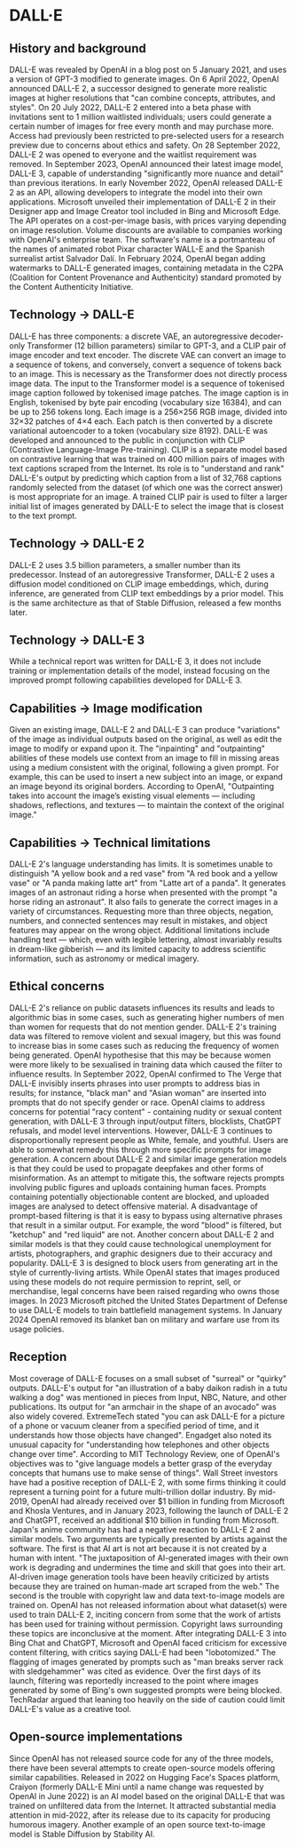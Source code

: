 # DALL·E

## History and background

DALL-E was revealed by OpenAI in a blog post on 5 January 2021, and uses a version of GPT-3 modified to generate images.
On 6 April 2022, OpenAI announced DALL-E 2, a successor designed to generate more realistic images at higher resolutions that "can combine concepts, attributes, and styles". On 20 July 2022, DALL-E 2 entered into a beta phase with invitations sent to 1 million waitlisted individuals; users could generate a certain number of images for free every month and may purchase more. Access had previously been restricted to pre-selected users for a research preview due to concerns about ethics and safety. On 28 September 2022, DALL-E 2 was opened to everyone and the waitlist requirement was removed. In September 2023, OpenAI announced their latest image model, DALL-E 3, capable of understanding "significantly more nuance and detail" than previous iterations. In early November 2022, OpenAI released DALL-E 2 as an API, allowing developers to integrate the model into their own applications. Microsoft unveiled their implementation of DALL-E 2 in their Designer app and Image Creator tool included in Bing and Microsoft Edge. The API operates on a cost-per-image basis, with prices varying depending on image resolution. Volume discounts are available to companies working with OpenAI's enterprise team.
The software's name is a portmanteau of the names of animated robot Pixar character WALL-E and the Spanish surrealist artist Salvador Dalí.
In February 2024, OpenAI began adding watermarks to DALL-E generated images, containing metadata in the C2PA (Coalition for Content Provenance and Authenticity) standard promoted by the Content Authenticity Initiative.

## Technology → DALL-E

DALL-E has three components: a discrete VAE, an autoregressive decoder-only Transformer (12 billion parameters) similar to GPT-3, and a CLIP pair of image encoder and text encoder.
The discrete VAE can convert an image to a sequence of tokens, and conversely, convert a sequence of tokens back to an image. This is necessary as the Transformer does not directly process image data.
The input to the Transformer model is a sequence of tokenised image caption followed by tokenised image patches. The image caption is in English, tokenised by byte pair encoding (vocabulary size 16384), and can be up to 256 tokens long. Each image is a 256×256 RGB image, divided into 32×32 patches of 4×4 each. Each patch is then converted by a discrete variational autoencoder to a token (vocabulary size 8192).
DALL-E was developed and announced to the public in conjunction with CLIP (Contrastive Language-Image Pre-training). CLIP is a separate model based on contrastive learning that was trained on 400 million pairs of images with text captions scraped from the Internet. Its role is to "understand and rank" DALL-E's output by predicting which caption from a list of 32,768 captions randomly selected from the dataset (of which one was the correct answer) is most appropriate for an image.
A trained CLIP pair is used to filter a larger initial list of images generated by DALL-E to select the image that is closest to the text prompt.

## Technology → DALL-E 2

DALL-E 2 uses 3.5 billion parameters, a smaller number than its predecessor. Instead of an autoregressive Transformer, DALL-E 2 uses a diffusion model conditioned on CLIP image embeddings, which, during inference, are generated from CLIP text embeddings by a prior model. This is the same architecture as that of Stable Diffusion, released a few months later.

## Technology → DALL-E 3

While a technical report was written for DALL-E 3, it does not include training or implementation details of the model, instead focusing on the improved prompt following capabilities developed for DALL-E 3.

## Capabilities → Image modification

Given an existing image, DALL-E 2 and DALL-E 3 can produce "variations" of the image as individual outputs based on the original, as well as edit the image to modify or expand upon it. The "inpainting" and "outpainting" abilities of these models use context from an image to fill in missing areas using a medium consistent with the original, following a given prompt.
For example, this can be used to insert a new subject into an image, or expand an image beyond its original borders. According to OpenAI, "Outpainting takes into account the image’s existing visual elements — including shadows, reflections, and textures — to maintain the context of the original image."

## Capabilities → Technical limitations

DALL-E 2's language understanding has limits. It is sometimes unable to distinguish "A yellow book and a red vase" from "A red book and a yellow vase" or "A panda making latte art" from "Latte art of a panda". It generates images of an astronaut riding a horse when presented with the prompt "a horse riding an astronaut". It also fails to generate the correct images in a variety of circumstances. Requesting more than three objects, negation, numbers, and connected sentences may result in mistakes, and object features may appear on the wrong object. Additional limitations include handling text — which, even with legible lettering, almost invariably results in dream-like gibberish — and its limited capacity to address scientific information, such as astronomy or medical imagery.

## Ethical concerns

DALL-E 2's reliance on public datasets influences its results and leads to algorithmic bias in some cases, such as generating higher numbers of men than women for requests that do not mention gender. DALL-E 2's training data was filtered to remove violent and sexual imagery, but this was found to increase bias in some cases such as reducing the frequency of women being generated. OpenAI hypothesise that this may be because women were more likely to be sexualised in training data which caused the filter to influence results. In September 2022, OpenAI confirmed to The Verge that DALL-E invisibly inserts phrases into user prompts to address bias in results; for instance, "black man" and "Asian woman" are inserted into prompts that do not specify gender or race. OpenAI claims to address concerns for potential "racy content" - containing nudity or sexual content generation, with DALL-E 3 through input/output filters, blocklists, ChatGPT refusals, and model level interventions. However, DALL-E 3 continues to disproportionally represent people as White, female, and youthful. Users are able to somewhat remedy this through more specific prompts for image generation.
A concern about DALL-E 2 and similar image generation models is that they could be used to propagate deepfakes and other forms of misinformation. As an attempt to mitigate this, the software rejects prompts involving public figures and uploads containing human faces. Prompts containing potentially objectionable content are blocked, and uploaded images are analysed to detect offensive material. A disadvantage of prompt-based filtering is that it is easy to bypass using alternative phrases that result in a similar output. For example, the word "blood" is filtered, but "ketchup" and "red liquid" are not.
Another concern about DALL-E 2 and similar models is that they could cause technological unemployment for artists, photographers, and graphic designers due to their accuracy and popularity. DALL-E 3 is designed to block users from generating art in the style of currently-living artists. While OpenAI states that images produced using these models do not require permission to reprint, sell, or merchandise, legal concerns have been raised regarding who owns those images.
In 2023 Microsoft pitched the United States Department of Defense to use DALL-E models to train battlefield management systems. In January 2024 OpenAI removed its blanket ban on military and warfare use from its usage policies.

## Reception

Most coverage of DALL-E focuses on a small subset of "surreal" or "quirky" outputs. DALL-E's output for "an illustration of a baby daikon radish in a tutu walking a dog" was mentioned in pieces from Input, NBC, Nature, and other publications. Its output for "an armchair in the shape of an avocado" was also widely covered.
ExtremeTech stated "you can ask DALL-E for a picture of a phone or vacuum cleaner from a specified period of time, and it understands how those objects have changed". Engadget also noted its unusual capacity for "understanding how telephones and other objects change over time".
According to MIT Technology Review, one of OpenAI's objectives was to "give language models a better grasp of the everyday concepts that humans use to make sense of things".
Wall Street investors have had a positive reception of DALL-E 2, with some firms thinking it could represent a turning point for a future multi-trillion dollar industry. By mid-2019, OpenAI had already received over $1 billion in funding from Microsoft and Khosla Ventures, and in January 2023, following the launch of DALL-E 2 and ChatGPT, received an additional $10 billion in funding from Microsoft.
Japan's anime community has had a negative reaction to DALL-E 2 and similar models. Two arguments are typically presented by artists against the software. The first is that AI art is not art because it is not created by a human with intent. "The juxtaposition of AI-generated images with their own work is degrading and undermines the time and skill that goes into their art. AI-driven image generation tools have been heavily criticized by artists because they are trained on human-made art scraped from the web." The second is the trouble with copyright law and data text-to-image models are trained on. OpenAI has not released information about what dataset(s) were used to train DALL-E 2, inciting concern from some that the work of artists has been used for training without permission. Copyright laws surrounding these topics are inconclusive at the moment.
After integrating DALL-E 3 into Bing Chat and ChatGPT, Microsoft and OpenAI faced criticism for excessive content filtering, with critics saying DALL-E had been "lobotomized." The flagging of images generated by prompts such as "man breaks server rack with sledgehammer" was cited as evidence. Over the first days of its launch, filtering was reportedly increased to the point where images generated by some of Bing's own suggested prompts were being blocked. TechRadar argued that leaning too heavily on the side of caution could limit DALL-E's value as a creative tool.

## Open-source implementations

Since OpenAI has not released source code for any of the three models, there have been several attempts to create open-source models offering similar capabilities. Released in 2022 on Hugging Face's Spaces platform, Craiyon (formerly DALL-E Mini until a name change was requested by OpenAI in June 2022) is an AI model based on the original DALL-E that was trained on unfiltered data from the Internet. It attracted substantial media attention in mid-2022, after its release due to its capacity for producing humorous imagery. Another example of an open source text-to-image model is Stable Diffusion by Stability AI.

